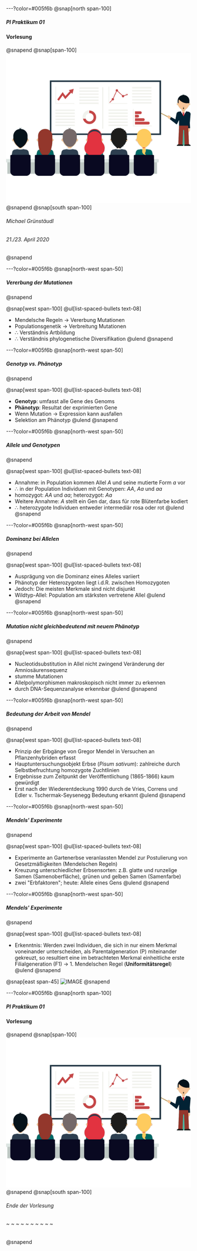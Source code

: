 ---?color=#005f6b
@snap[north span-100]
##### PI Praktikum 01
#### Vorlesung
@snapend
@snap[span-100]
![IMAGE](assets/img/presentation.png)
@snapend
@snap[south span-100]
###### Michael Grünstäudl
###### 21./23. April 2020
@snapend


---?color=#005f6b
@snap[north-west span-50]
##### Vererbung der Mutationen
@snapend

@snap[west span-100]
@ul[list-spaced-bullets text-08]
- Mendelsche Regeln &#8594; Vererbung Mutationen
- Populationsgenetik &#8594; Verbreitung Mutationen
- &#8756; Verständnis Artbildung
- &#8756; Verständnis phylogenetische Diversifikation
@ulend
@snapend


---?color=#005f6b
@snap[north-west span-50]
##### Genotyp vs. Phänotyp
@snapend

@snap[west span-100]
@ul[list-spaced-bullets text-08]
- **Genotyp**: umfasst alle Gene des Genoms
- **Phänotyp**: Resultat der exprimierten Gene
- Wenn Mutation &#8594; Expression kann ausfallen
- Selektion am Phänotyp
@ulend
@snapend


---?color=#005f6b
@snap[north-west span-50]
##### Allele und Genotypen
@snapend

@snap[west span-100]
@ul[list-spaced-bullets text-08]
- Annahme: in Population kommen Allel *A* und seine mutierte Form *a* vor
- &#8756; in der Population Individuen mit Genotypen: *AA*, *Aa* und *aa*
- homozygot: *AA* und *aa*; heterozygot: *Aa*
- Weitere Annahme: *A* stellt ein Gen dar, dass für rote Blütenfarbe kodiert
- &#8756; heterozygote Individuen entweder intermediär rosa oder rot
@ulend
@snapend


---?color=#005f6b
@snap[north-west span-50]
##### Dominanz bei Allelen
@snapend

@snap[west span-100]
@ul[list-spaced-bullets text-08]
- Ausprägung von die Dominanz eines Alleles variiert
- Phänotyp der Heterozygoten liegt i.d.R. zwischen Homozygoten
- Jedoch: Die meisten Merkmale sind nicht disjunkt
- Wildtyp-Allel: Population am stärksten vertretene Allel
@ulend
@snapend


---?color=#005f6b
@snap[north-west span-50]
##### Mutation nicht gleichbedeutend mit neuem Phänotyp
@snapend

@snap[west span-100]
@ul[list-spaced-bullets text-08]
- Nucleotidsubstitution in Allel nicht zwingend Veränderung der Amniosäurensequenz
- stumme Mutationen
- Allelpolymorphismen makroskopisch nicht immer zu erkennen
- durch DNA-Sequenzanalyse erkennbar
@ulend
@snapend


---?color=#005f6b
@snap[north-west span-50]
##### Bedeutung der Arbeit von Mendel
@snapend

@snap[west span-100]
@ul[list-spaced-bullets text-08]
- Prinzip der Erbgänge von Gregor Mendel in Versuchen an Pflanzenhybriden erfasst
- Hauptuntersuchungsobjekt Erbse (*Pisum sativum*): zahlreiche durch Selbstbefruchtung homozygote Zuchtlinien
- Ergebnisse zum Zeitpunkt der Veröffentlichung (1865-1866) kaum gewürdigt
- Erst nach der Wiederentdeckung 1990  durch de Vries, Correns und Edler v. Tschermak-Seysenegg Bedeutung erkannt
@ulend
@snapend


---?color=#005f6b
@snap[north-west span-50]
##### Mendels' Experimente
@snapend

@snap[west span-100]
@ul[list-spaced-bullets text-08]
- Experimente an Gartenerbse veranlassten Mendel zur Postulierung von Gesetzmäßigkeiten (Mendelschen Regeln)
- Kreuzung unterschiedlicher Erbsensorten: z.B. glatte und runzelige Samen (Samenoberfläche), grünen und gelben Samen (Samenfarbe)
- zwei "Erbfaktoren"; heute: Allele eines Gens
@ulend
@snapend

---?color=#005f6b
@snap[north-west span-50]
##### Mendels' Experimente
@snapend

@snap[west span-100]
@ul[list-spaced-bullets text-08]
- Erkenntnis: Werden zwei Individuen, die sich in nur einem Merkmal voneinander unterscheiden, als Parentalgeneration (P) miteinander gekreuzt, so resultiert eine im betrachteten Merkmal einheitliche erste Filialgeneration (F1) &#8594; 1. Mendelschen Regel (**Uniformitätsregel**)
@ulend
@snapend

@snap[east span-45]
![IMAGE](/home/mi/Desktop/Teaching_Spring2020/assets/sci/StorchEvolutionsbiologie_Abb_11_6__MendelsInterpretation.png)
@snapend




---?color=#005f6b
@snap[north span-100]
##### PI Praktikum 01
#### Vorlesung
@snapend
@snap[span-100]
![IMAGE](assets/img/presentation.png)
@snapend
@snap[south span-100]
###### Ende der Vorlesung
###### ~ ~ ~ ~ ~ ~ ~ ~ ~ ~
@snapend

